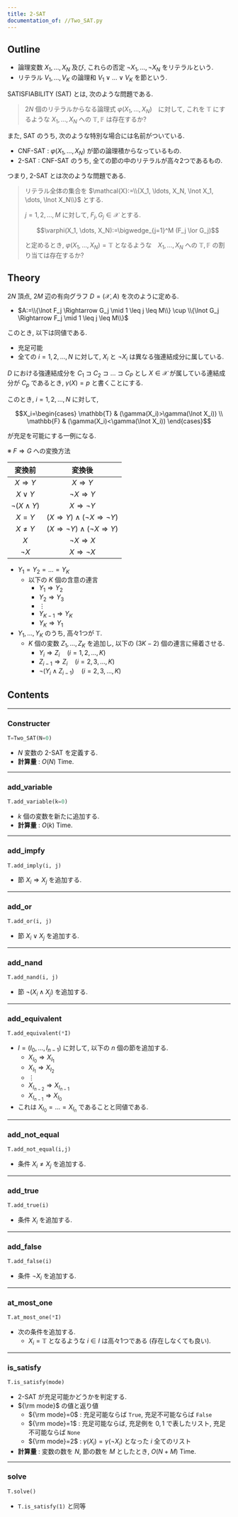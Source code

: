 ```yaml
---
title: 2-SAT
documentation_of: //Two_SAT.py
---
```


## Outline

- 論理変数 $X_1, \dots, X_N$ 及び, これらの否定 $\lnot X_1, \dots, \lnot X_N$ をリテラルという.
- リテラル $V_1, \dots, V_K$ の論理和 $V_1 \lor \dots \lor V_K$ を節という.

SATISFIABILITY (SAT) とは, 次のような問題である.

> $2N$ 個のリテラルからなる論理式 $\varphi(X_1,\dots, X_N)$　に対して, これを $\mathbb{T}$ にするような $X_1, \dots, X_N$ への $\mathbb{T}, \mathbb{F}$ は存在するか?

また, SAT のうち, 次のような特別な場合には名前がついている.

- CNF-SAT : $\varphi(X_1, \dots, X_N)$ が節の論理積からなっているもの.
- 2-SAT : CNF-SAT のうち, 全ての節の中のリテラルが高々2つであるもの.

つまり, 2-SAT とは次のような問題である.

> リテラル全体の集合を $\mathcal{X}:=\\{X_1, \ldots, X_N, \lnot X_1, \dots, \lnot X_N\\}$ とする.
>
> $j=1,2, \dots, M$ に対して, $F_j, G_j \in \mathcal{X}$ とする.
>
> $$\varphi(X_1, \dots, X_N):=\bigwedge_{j=1}^M (F_j \lor G_j)$$
>
> と定めるとき, $\varphi(X_1, \dots, X_N)=\mathbb{T}$ となるような　$X_1, \dots, X_N$ への $\mathbb{T}, \mathbb{F}$ の割り当ては存在するか?

## Theory

$2N$ 頂点, $2M$ 辺の有向グラフ $D=(\mathcal{X}, A)$ を次のように定める.

- $A:=\\{\lnot F_j \Rightarrow G_j \mid 1 \leq j \leq M\\} \cup \\{\lnot G_j \Rightarrow F_j \mid 1 \leq j \leq M\\}$

このとき, 以下は同値である.

- 充足可能
- 全ての $i=1,2, \dots, N$ に対して, $X_i$ と $\lnot X_i$ は異なる強連結成分に属している.

$D$ における強連結成分を $C_1 \sqsupset C_2 \sqsupset \dots \sqsupset C_P$ とし $X \in \mathcal{X}$ が属している連結成分が $C_p$ であるとき, $\gamma(X)=p$ と書くことにする.

このとき, $i=1,2, \dots, N$ に対して,

$$X_i=\begin{cases}
\mathbb{T} & (\gamma(X_i)>\gamma(\lnot X_i)) \\
\mathbb{F} & (\gamma(X_i)<\gamma(\lnot X_i))
\end{cases}$$

が充足を可能にする一例になる.

※ $F \Rightarrow G$ への変換方法

|変換前|変換後|
|:---:|:---:|
|$X \Rightarrow Y$|$X \Rightarrow Y$|
|$X \lor Y$|$\lnot X \Rightarrow Y$|
|$\lnot (X \land Y)$|$X \Rightarrow \lnot Y$|
|$X = Y$|$(X \Rightarrow Y) \land (\lnot X \Rightarrow \lnot Y)$|
|$X \neq Y$|$(X \Rightarrow \lnot Y) \land (\lnot X \Rightarrow Y)$|
|$X$|$\lnot X \Rightarrow X$|
|$\lnot X$|$X \Rightarrow \lnot X$|

- $Y_1=Y_2= \dots =Y_K$
  - 以下の $K$ 個の含意の連言
    - $Y_1 \Rightarrow Y_2$
    - $Y_2 \Rightarrow Y_3$
    - $\vdots$
    - $Y_{K-1} \Rightarrow Y_K$
    - $Y_K \Rightarrow Y_1$
- $Y_1, \dots, Y_K$ のうち, 高々1つが $\mathbb{T}$.
  - $K$ 個の変数 $Z_1, \dots, Z_K$ を追加し, 以下の $(3K-2)$ 個の連言に帰着させる.
    - $Y_i \Rightarrow Z_i \quad (i=1,2, \dots, K)$
    - $Z_{i-1} \Rightarrow Z_i \quad (i=2,3, \dots, K)$
    - $\lnot (Y_i \land Z_{i-1}) \quad  (i=2,3, \dots, K)$

## Contents

---

### Constructer

```Python
T=Two_SAT(N=0)
```

- $N$ 変数の 2-SAT を定義する.
- **計算量** : $O(N)$ Time.

---

### add_variable

```Python
T.add_variable(k=0)
```

- $k$ 個の変数を新たに追加する.
- **計算量** : $O(k)$ Time.

---

### add_impfy

```Python
T.add_imply(i, j)
```

- 節 $X_i \Rightarrow X_j$ を追加する.

---

### add_or

```Python
T.add_or(i, j)
```

- 節 $X_i \lor X_j$ を追加する.

---

### add_nand

```Python
T.add_nand(i, j)
```

- 節 $\lnot (X_i \land X_j)$ を追加する.

---

### add_equivalent

```Python
T.add_equivalent(*I)
```

- $I=(I_0, \dots, I_{n-1})$ に対して, 以下の $n$ 個の節を追加する.
  - $X_{I_0} \Rightarrow X_{I_1}$
  - $X_{I_1} \Rightarrow X_{I_2}$
  - $\vdots$
  - $X_{I_{n-2}} \Rightarrow X_{I_{n-1}}$
  - $X_{I_{n-1}} \Rightarrow X_{I_0}$
- これは $X_{I_0}=\dots=X_{I_n}$ であることと同値である.

---

### add_not_equal

```Python
T.add_not_equal(i,j)
```

- 条件 $X_i \neq X_j$ を追加する.

---

### add_true

```Python
T.add_true(i)
```

- 条件 $X_i$ を追加する.

---

### add_false

```Python
T.add_false(i)
```

- 条件 $\lnot X_i$ を追加する.

---

### at_most_one

```Python
T.at_most_one(*I)
```

- 次の条件を追加する.
  - $X_i=\mathbb{T}$ となるような $i \in I$ は高々1つである (存在しなくても良い).

---

### is_satisfy

```Python
T.is_satisfy(mode)
```

- 2-SAT が充足可能かどうかを判定する.
- ${\rm mode}$ の値と返り値
  - ${\rm mode}=0$ : 充足可能ならば `True`, 充足不可能ならば `False`
  - ${\rm mode}=1$ : 充足可能ならば, 充足例を $0,1$ で表したリスト, 充足不可能ならば `None`
  - ${\rm mode}=2$ : $\gamma(X_i)=\gamma(\lnot X_i)$ となった $i$ 全てのリスト
- **計算量** : 変数の数を $N$, 節の数を $M$ としたとき, $O(N+M)$ Time.

---

### solve

```Python
T.solve()
```

- `T.is_satisfy(1)` と同等
